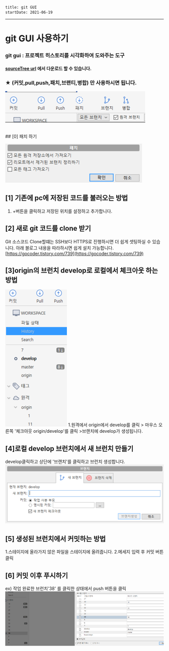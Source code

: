 ```
title: git GUI
startDate: 2021-06-19
```
---


# git GUI 사용하기

### **git gui : 프로젝트 히스토리를 시각화하여 도와주는 도구**

#### [sourceTree url](https://www.sourcetreeapp.com/) 에서 다운로드 할 수 있습니다.

### ★ (커밋,pull,push,패치,브랜티,병합) 만 사용하시면 됩니다.
![img.png](../img/img.png)

<br>
## [0] 패치 하기

![img_1.png](../img/img_1.png)
## [1] 기존에 pc에 저장된 코드를 불러오는 방법

1. +버튼을 클릭하고 저장된 위치를 설정하고 추가합니다.

## [2] 새로 git 코드를 clone 받기

Git 소스코드 Clone할떄는 SSH보다 HTTPS로 진행하시면 더 쉽게 셋팅하실 수 있습니다.
아래 블로그 내용을 따라하시면 쉽게 설치 가능합니다.
[https://gocoder.tistory.com/739](https://gocoder.tistory.com/739)

## [3]origin의 브런치 develop로 로컬에서 체크아웃 하는 방법

![img_2.png](../img/img_2.png)
1.원격에서 origin에서 develop를 클릭 > 마우스 오른쪽 '체크아웃 origin/develop'를 클릭 >브랜치에 develop가 생성됩니다.

## [4]로컬 develop 브런치에서 새 브런치 만들기

develop클릭하고 상단에 '브랜치'를 클릭하고 브런치 생성합니다.
![img_3.png](../img/img_3.png)
## [5] 생성된 브런치에서 커밋하는 방법

1.스테이지에 올라가지 않은 파일을 스테이지에 올려줍니다.
2.메세지 입력 후 커밋 버튼 클릭

## [6] 커밋 이후 푸시하기

ex) 작업 완료한 브런치'38' 를 클릭한 상태에서 push 버튼을 클릭
![img_5.png](../img/img_5.png)